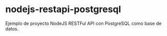 # nodejs-restapi-postgresql
Ejemplo de proyecto NodeJS RESTFul API con PostgreSQL como base de datos.
